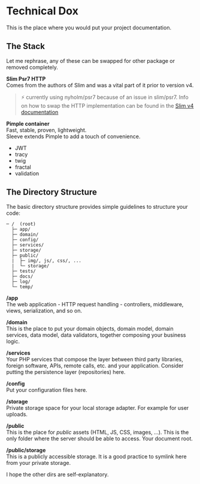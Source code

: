 # Technical Dox

This is the place where you would put your project documentation.

## The Stack

Let me rephrase, any of these can be swapped for other package or removed completely.

**Slim Psr7 HTTP**\
Comes from the authors of Slim and was a vital part of it prior to version v4.
> :zap: currently using nyholm/psr7 because of an issue in slim/psr7. Info on how to swap the HTTP implementation can be found in the [Slim v4 documentation](https://github.com/slimphp/Slim/blob/4.x/README.md) 

**Pimple container**\
Fast, stable, proven, lightweight.\
Sleeve extends Pimple to add a touch of convenience.


- JWT
- tracy
- twig
- fractal
- validation

## The Directory Structure

The basic directory structure provides simple guidelines to structure your code:
```
─ /  (root)
  ├─ app/
  ├─ domain/
  ├─ config/
  ├─ services/
  ├─ storage/
  ├─ public/
  |  ├─ img/, js/, css/, ...
  |  └─ storage/
  ├─ tests/
  ├─ docs/
  ├─ log/
  └─ temp/
```

**/app**\
The web application - HTTP request handling - controllers, middleware, views, serialization, and so on.

**/domain**\
This is the place to put your domain objects, domain model, domain services, data model, data validators, together composing your business logic.

**/services**\
Your PHP services that compose the layer between third party libraries, foreign software, APIs, remote calls, etc. and your application. Consider putting the persistence layer (repositories) here.

**/config**\
Put your configuration files here.

**/storage**\
Private storage space for your local storage adapter. For example for user uploads.

**/public**\
This is the place for _public_ assets (HTML, JS, CSS, images, ...). This is the only folder where the server should be able to access. Your document root.

**/public/storage**\
This is a publicly accessible storage. It is a good practice to symlink here from your private storage.

I hope the other dirs are self-explanatory.